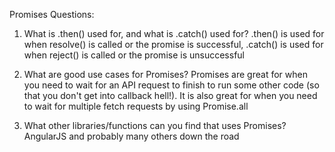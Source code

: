 Promises Questions:
1. What is .then() used for, and what is .catch() used for?
.then() is used for when resolve() is called or the promise is successful, .catch() is used for when reject() is called or the promise is unsuccessful

2. What are good use cases for Promises?
Promises are great for when you need to wait for an API request to finish to run some other code (so that you don't get into callback hell!). It is also great for when you need to wait for multiple fetch requests by using Promise.all

3. What other libraries/functions can you find that uses Promises?
AngularJS and probably many others down the road
